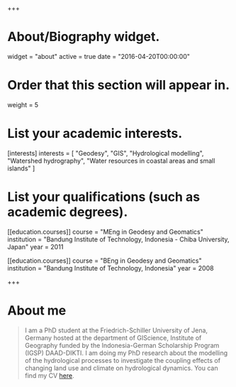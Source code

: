 +++
# About/Biography widget.
widget = "about"
active = true
date = "2016-04-20T00:00:00"

# Order that this section will appear in.
weight = 5

# List your academic interests.
[interests]
  interests = [
    "Geodesy",
    "GIS",
    "Hydrological modelling", 
    "Watershed hydrography", 
    "Water resources in coastal areas and small islands"
  ]

# List your qualifications (such as academic degrees).
[[education.courses]]
  course = "MEng in Geodesy and Geomatics"
  institution = "Bandung Institute of Technology, Indonesia - Chiba University, Japan"
  year = 2011

[[education.courses]]
  course = "BEng in Geodesy and Geomatics"
  institution = "Bandung Institute of Technology, Indonesia"
  year = 2008
 
+++

# About me

> I am a PhD student at the Friedrich-Schiller University of Jena, Germany hosted at the department of GIScience, Institute of Geography funded by the Indonesia-German Scholarship Program (IGSP) DAAD-DIKTI. I am doing my PhD research about the modelling of the hydrological processes to investigate the coupling effects of changing land use and climate on hydrological dynamics. You can find my CV [here](https://www.dropbox.com/s/lzcvo2cxi0ya5qc/cv_julian_fancy.pdf?dl=0).

